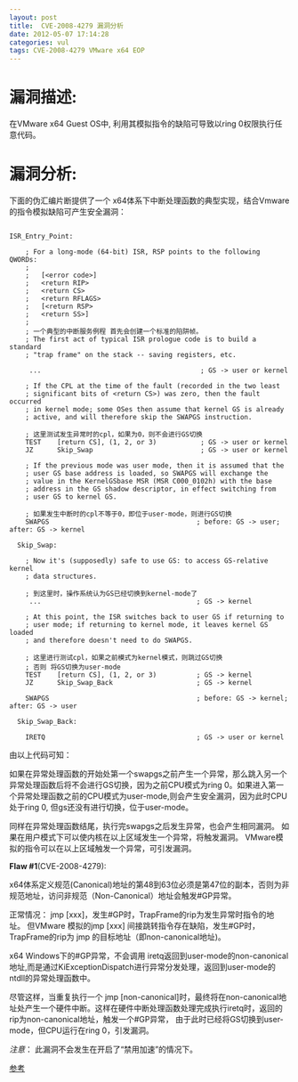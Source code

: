 ```yaml
---
layout: post
title:  CVE-2008-4279 漏洞分析
date: 2012-05-07 17:14:28
categories: vul
tags: CVE-2008-4279 VMware x64 EOP
---
```


# 漏洞描述: 
在VMware x64 Guest OS中, 利用其模拟指令的缺陷可导致以ring 0权限执行任意代码。

# 漏洞分析: 

下面的伪汇编片断提供了一个 x64体系下中断处理函数的典型实现，结合Vmware的指令模拟缺陷可产生安全漏洞：  

```

ISR_Entry_Point:

    ; For a long-mode (64-bit) ISR, RSP points to the following QWORDs:
    ;
    ;   [<error code>]
    ;   <return RIP> 
    ;   <return CS> 
    ;   <return RFLAGS>
    ;   [<return RSP> 
    ;   <return SS>]
    ;
    ; 一个典型的中断服务例程 首先会创建一个标准的陷阱帧。
    ; The first act of typical ISR prologue code is to build a standard
    ; "trap frame" on the stack -- saving registers, etc.

     ...                                        ; GS -> user or kernel

    ; If the CPL at the time of the fault (recorded in the two least
    ; significant bits of <return CS>) was zero, then the fault occurred
    ; in kernel mode; some OSes then assume that kernel GS is already
    ; active, and will therefore skip the SWAPGS instruction.

    ; 这里测试发生异常时的cpl，如果为0，则不会进行GS切换
    TEST    [return CS], (1, 2, or 3)           ; GS -> user or kernel
    JZ      Skip_Swap                           ; GS -> user or kernel

    ; If the previous mode was user mode, then it is assumed that the
    ; user GS base address is loaded, so SWAPGS will exchange the
    ; value in the KernelGSbase MSR (MSR C000_0102h) with the base
    ; address in the GS shadow descriptor, in effect switching from
    ; user GS to kernel GS.

    ; 如果发生中断时的cpl不等于0，即位于user-mode，则进行GS切换
    SWAPGS                                     ; before: GS -> user; after: GS -> kernel

  Skip_Swap:

    ; Now it's (supposedly) safe to use GS: to access GS-relative kernel
    ; data structures.

    ; 到这里时，操作系统认为GS已经切换到kernel-mode了
     ...                                       ; GS -> kernel

    ; At this point, the ISR switches back to user GS if returning to
    ; user mode; if returning to kernel mode, it leaves kernel GS loaded
    ; and therefore doesn't need to do SWAPGS.

    ; 这里进行测试cpl，如果之前模式为kernel模式，则跳过GS切换
    ; 否则 将GS切换为user-mode
    TEST    [return CS], (1, 2, or 3)          ; GS -> kernel
    JZ      Skip_Swap_Back                     ; GS -> kernel

    SWAPGS                                     ; before: GS -> kernel; after: GS -> user

  Skip_Swap_Back:

    IRETQ                                      ; GS -> user or kernel
```
由以上代码可知：

如果在异常处理函数的开始处第一个swapgs之前产生一个异常，那么跳入另一个异常处理函数后将不会进行GS切换，因为之前CPU模式为ring 0。如果进入第一个异常处理函数之前的CPU模式为user-mode,则会产生安全漏洞，因为此时CPU处于ring 0, 但gs还没有进行切换，位于user-mode。

同样在异常处理函数结尾，执行完swapgs之后发生异常，也会产生相同漏洞。
如果在用户模式下可以使内核在以上区域发生一个异常，将触发漏洞。
VMware模拟的指令可以在以上区域触发一个异常，可引发漏洞。


**Flaw #1**(CVE-2008-4279): 

x64体系定义规范(Canonical)地址的第48到63位必须是第47位的副本，否则为非规范地址，访问非规范（Non-Canonical）地址会触发#GP异常。

正常情况： jmp [xxx]，发生#GP时，TrapFrame的rip为发生异常时指令的地址。
但VMware 模拟的jmp [xxx] 间接跳转指令存在缺陷，发生#GP时，TrapFrame的rip为
jmp 的目标地址（即non-canonical地址)。

x64 Windows下的#GP异常，不会调用 iretq返回到user-mode的non-canonical地址,而是通过KiExceptionDispatch进行异常分发处理，返回到user-mode的ntdll的异常处理函数中。

尽管这样，当重复执行一个 jmp [non-canonical]时，最终将在non-canonical地址处产生一个硬件中断。这样在硬件中断处理函数处理完成执行iretq时，返回的rip为non-canonical地址，触发一个#GP异常， 由于此时已经将GS切换到user-mode，但CPU运行在ring 0，引发漏洞。


*注意*： 此漏洞不会发生在开启了“禁用加速”的情况下。

[参考](http://lists.grok.org.uk/pipermail/full-disclosure/2008-October/064860.html)